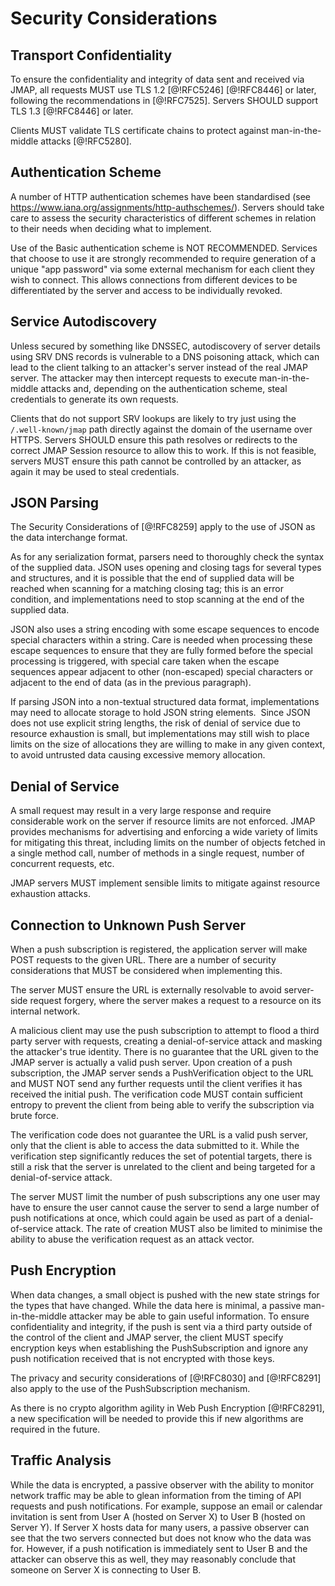 # Security Considerations

## Transport Confidentiality

To ensure the confidentiality and integrity of data sent and received via JMAP, all requests MUST use TLS 1.2 [@!RFC5246] [@!RFC8446] or later, following the recommendations in [@!RFC7525]. Servers SHOULD support TLS 1.3 [@!RFC8446] or later.

Clients MUST validate TLS certificate chains to protect against man-in-the-middle attacks [@!RFC5280].

## Authentication Scheme

A number of HTTP authentication schemes have been standardised (see https://www.iana.org/assignments/http-authschemes/). Servers should take care to assess the security characteristics of different schemes in relation to their needs when deciding what to implement.

Use of the Basic authentication scheme is NOT RECOMMENDED. Services that choose to use it are strongly recommended to require generation of a unique "app password" via some external mechanism for each client they wish to connect. This allows connections from different devices to be differentiated by the server and access to be individually revoked.

## Service Autodiscovery

Unless secured by something like DNSSEC, autodiscovery of server
details using SRV DNS records is vulnerable to a DNS poisoning attack, which can lead to the client talking to an attacker's server instead of the real JMAP server. The attacker may then intercept requests to execute man-in-the-middle attacks and, depending on the authentication scheme, steal credentials to generate its own requests.

Clients that do not support SRV lookups are likely to try just using the `/.well-known/jmap` path directly against the domain of the username over HTTPS. Servers SHOULD ensure this path resolves or redirects to the correct JMAP Session resource to allow this to work. If this is not feasible, servers MUST ensure this path cannot be controlled by an attacker, as again it may be used to steal credentials.

## JSON Parsing

The Security Considerations of [@!RFC8259] apply to the use of JSON as the data interchange format.

As for any serialization format, parsers need to thoroughly check the
syntax of the supplied data. JSON uses opening and closing tags for
several types and structures, and it is possible that the end of supplied
data will be reached when scanning for a matching closing tag; this is an
error condition, and implementations need to stop scanning at the end of the
supplied data.

JSON also uses a string encoding with some escape sequences to encode
special characters within a string. Care is needed when processing these
escape sequences to ensure that they are fully formed before
the special processing is triggered, with special care taken when the
escape sequences appear adjacent to other (non-escaped) special characters
or adjacent to the end of data (as in the previous paragraph).

If parsing JSON into a non-textual structured data format, implementations
may need to allocate storage to hold JSON string elements.  Since JSON
does not use explicit string lengths, the risk of denial of service due to
resource exhaustion is small, but implementations may still wish to place
limits on the size of allocations they are willing to make in any given
context, to avoid untrusted data causing excessive memory allocation.

## Denial of Service

A small request may result in a very large response and require considerable
work on the server if resource limits are not enforced. JMAP provides mechanisms for advertising and enforcing a wide variety of limits for mitigating this threat, including limits on the number of objects fetched in a single method call, number of methods in a single request, number of concurrent requests, etc.

JMAP servers MUST implement sensible limits to mitigate against resource exhaustion attacks.

## Connection to Unknown Push Server

When a push subscription is registered, the application server will make POST requests to the given URL. There are a number of security considerations that MUST be considered when implementing this.

The server MUST ensure the URL is externally resolvable to avoid server-side request forgery, where the server makes a request to a resource on its internal network.

A malicious client may use the push subscription to attempt to flood a third party server with requests, creating a denial-of-service attack and masking the attacker's true identity. There is no guarantee that the URL given to the JMAP server is actually a valid push server. Upon creation of a push subscription, the JMAP server sends a PushVerification object to the URL and MUST NOT send any further requests until the client verifies it has received the initial push. The verification code MUST contain sufficient entropy to prevent the client from being able to verify the subscription via brute force.

The verification code does not guarantee the URL is a valid push server, only
that the client is able to access the data submitted to it. While the
verification step significantly reduces the set of potential targets, there is
still a risk that the server is unrelated to the client and being targeted for
a denial-of-service attack.

The server MUST limit the number of push subscriptions any one user may have to ensure the user cannot cause the server to send a large number of push notifications at once, which could again be used as part of a denial-of-service attack. The rate of creation MUST also be limited to minimise the ability to abuse the verification request as an attack vector.

## Push Encryption

When data changes, a small object is pushed with the new state strings for the types that have changed. While the data here is minimal, a passive man-in-the-middle attacker may be able to gain useful information. To ensure confidentiality and integrity, if the push is sent via a third party outside of the control of the client and JMAP server, the client MUST specify encryption keys when establishing the PushSubscription and ignore any push notification received that is not encrypted with those keys.

The privacy and security considerations of [@!RFC8030] and [@!RFC8291] also apply to the use of the PushSubscription mechanism.

As there is no crypto algorithm agility in Web Push Encryption [@!RFC8291], a new specification will be needed to provide this if new algorithms are required in the future.

## Traffic Analysis

While the data is encrypted, a passive observer with the ability to monitor network traffic may be able to glean information from the timing of API requests and push notifications. For example, suppose an email or calendar invitation is sent from User A (hosted on Server X) to User B (hosted on Server Y). If Server X hosts data for many users, a passive observer can see that the two servers connected but does not know who the data was for. However, if a push notification is immediately sent to User B and the attacker can observe this as well, they may reasonably conclude that someone on Server X is connecting to User B.
